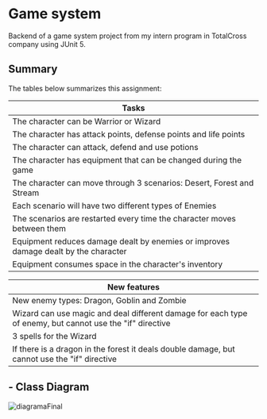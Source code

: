 # Game system

Backend of a game system project from my intern program in TotalCross company using JUnit 5.

## Summary

The tables below summarizes this assignment:

|Tasks|
|--|
|The character can be Warrior or Wizard|
|The character has attack points, defense points and life points|
|The character can attack, defend and use potions|
|The character has equipment that can be changed during the game|
|The character can move through 3 scenarios: Desert, Forest and Stream|
|Each scenario will have two different types of Enemies|
|The scenarios are restarted every time the character moves between them|
|Equipment reduces damage dealt by enemies or improves damage dealt by the character|
|Equipment consumes space in the character's inventory|

|New features|
|--|
|New enemy types: Dragon, Goblin and Zombie|
|Wizard can use magic and deal different damage for each type of enemy, but cannot use the "if" directive|
|3 spells for the Wizard|
|If there is a dragon in the forest it deals double damage, but cannot use the "if" directive|

## - Class Diagram 
<image>![diagramaFinal](https://user-images.githubusercontent.com/88175144/139298979-5c5e4c2b-6bc9-40ce-80f8-d303f5abee8e.png)
